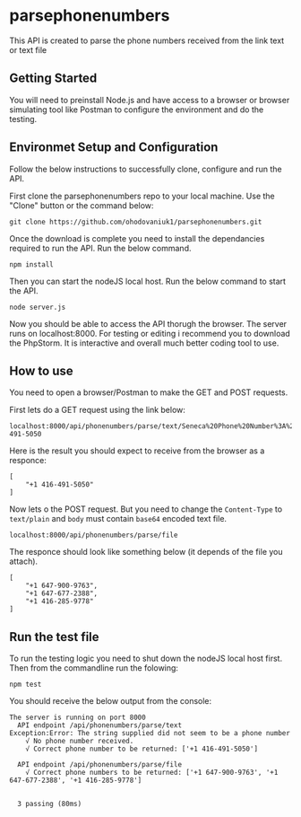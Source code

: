 # parsephonenumbers
This API is created to parse the phone numbers received from the link text or text file

## Getting Started
You will need to preinstall Node.js and have access to a browser or browser simulating tool like Postman to configure the environment and do the testing.


## Environmet Setup and Configuration
Follow the below instructions to successfully clone, configure and run the API. 

First clone the parsephonenumbers repo to your local machine. Use the "Clone" button or the command below:

```
git clone https://github.com/ohodovaniuk1/parsephonenumbers.git
```

Once the download is complete you need to install the dependancies required to run the API. Run the below command.

```
npm install
```

Then you can start the nodeJS local host. Run the below command to start the API.

```
node server.js
```
Now you should be able to access the API thorugh the browser. The server runs on localhost:8000.
For testing or editing i recommend you to download the PhpStorm. It is interactive and overall much better coding tool to use.


## How to use
You need to open a browser/Postman to make the GET and POST requests.

First lets do a GET request using the link below:
```
localhost:8000/api/phonenumbers/parse/text/Seneca%20Phone%20Number%3A%20416-491-5050
```
Here is the result you should expect to receive from the browser as a responce:
```
[
    "+1 416-491-5050"
]
```
Now lets o the POST request. But you need to change the ```Content-Type``` to ```text/plain``` and ```body``` must contain ```base64``` encoded text file.
```
localhost:8000/api/phonenumbers/parse/file
```
The responce should look like something below (it depends of the file you attach).
```
[
    "+1 647-900-9763",
    "+1 647-677-2388",
    "+1 416-285-9778"
]
```


## Run the test file
To run the testing logic you need to shut down the nodeJS local host first. Then from the commandline run the folowing:
```
npm test
```
You should receive the below output from the console:
```
The server is running on port 8000
  API endpoint /api/phonenumbers/parse/text
Exception:Error: The string supplied did not seem to be a phone number
    √ No phone number received.
    √ Correct phone number to be returned: ['+1 416-491-5050']

  API endpoint /api/phonenumbers/parse/file
    √ Correct phone numbers to be returned: ['+1 647-900-9763', '+1 647-677-2388', '+1 416-285-9778']


  3 passing (80ms)
```

